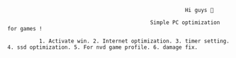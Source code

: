                                                             Hi guys 👋
                                                                   
                                                 Simple PC optimization for games !
                                                 
              1. Activate win. 2. Internet optimization. 3. timer setting. 4. ssd optimization. 5. For nvd game profile. 6. damage fix.
